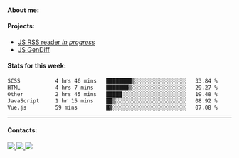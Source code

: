 #### About me:

#### Projects:
- [JS RSS reader *in progress*](https://github.com/GKoil/frontend-project-lvl3)
- [JS GenDiff](https://github.com/GKoil/GenDiff)

#### Stats for this week:
<!--START_SECTION:waka-->

```txt
SCSS           4 hrs 46 mins   ████████▒░░░░░░░░░░░░░░░░   33.84 %
HTML           4 hrs 7 mins    ███████▒░░░░░░░░░░░░░░░░░   29.27 %
Other          2 hrs 45 mins   █████░░░░░░░░░░░░░░░░░░░░   19.48 %
JavaScript     1 hr 15 mins    ██▒░░░░░░░░░░░░░░░░░░░░░░   08.92 %
Vue.js         59 mins         █▓░░░░░░░░░░░░░░░░░░░░░░░   07.08 %
```

<!--END_SECTION:waka-->
---
#### Contacts:

<a target='_blank' title='LinkedIn' href="https://www.linkedin.com/in/gkoil/">
  <img src="https://img.shields.io/badge/LinkedIn-0077B5?style=for-the-badge&logo=linkedin&logoColor=white" />
</a>
<a target='_blank' title='Telegram' href="https://t.me/gkoil">
  <img src="https://img.shields.io/badge/Telegram-2CA5E0?style=for-the-badge&logo=telegram&logoColor=white" />
</a>
<a target='_blank' title='Gmail' href="mailto: gk.grigorev@gmail.com">
  <img src="https://img.shields.io/badge/Gmail-D14836?style=for-the-badge&logo=gmail&logoColor=white" />
</a>

